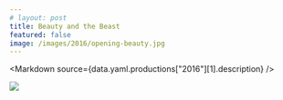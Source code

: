 ```yaml
---
# layout: post
title: Beauty and the Beast
featured: false
image: /images/2016/opening-beauty.jpg
---
```


<script lang="ts">
  export let data
  import Markdown from "$components/Markdown.svelte"
</script>

<Markdown source={data.yaml.productions["2016"][1].description} />

![](/images/2016/opening-beauty.jpg)

